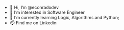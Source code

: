 - 👋 Hi, I’m @econradodev
- 👀 I’m interested in Software Engineer
- 🌱 I’m currently learning Logic, Algorithms and Python;
- 📫 Find me on Linkedin

<!---
econradodev/econradodev is a ✨ special ✨ repository because its `README.md` (this file) appears on your GitHub profile.
You can click the Preview link to take a look at your changes.
--->

